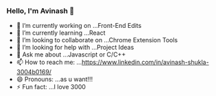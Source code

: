 ### Hello, I'm Avinash 👋

- 🔭 I’m currently working on ...Front-End Edits
- 🌱 I’m currently learning ...React
- 👯 I’m looking to collaborate on ...Chrome Extension Tools
- 🤔 I’m looking for help with ...Project Ideas 
- 💬 Ask me about ...Javascript or C/C++
- 📫 How to reach me: ...https://www.linkedin.com/in/avinash-shukla-3004b0169/
- 😄 Pronouns: ...as u want!!!
- ⚡ Fun fact: ...I love 3000
